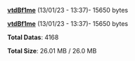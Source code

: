 [**vtdBf1me**](/data/vtdBf1me.txt) (13/01/23 - 13:37)- 15650 bytes

[**vtdBf1me**](/data/vtdBf1me.txt) (13/01/23 - 13:37)- 15650 bytes

**Total Datas**: 4168

**Total Size**: 26.01 MB / 26.0 MB